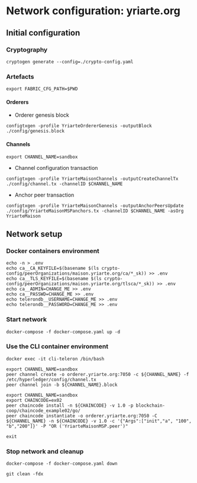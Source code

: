 # Network configuration: yriarte.org


## Initial configuration


### Cryptography

```
cryptogen generate --config=./crypto-config.yaml
```


### Artefacts

```
export FABRIC_CFG_PATH=$PWD
```

#### Orderers

  * Orderer genesis block

```
configtxgen -profile YriarteOrdererGenesis -outputBlock ./config/genesis.block
```

#### Channels

```
export CHANNEL_NAME=sandbox
```

  * Channel configuration transaction 

```
configtxgen -profile YriarteMaisonChannels -outputCreateChannelTx ./config/channel.tx -channelID $CHANNEL_NAME
```

  * Anchor peer transaction

```
configtxgen -profile YriarteMaisonChannels -outputAnchorPeersUpdate ./config/YriarteMaisonMSPanchors.tx -channelID $CHANNEL_NAME -asOrg YriarteMaison
```

## Network setup

### Docker containers environment

```
echo -n > .env
echo ca__CA_KEYFILE=$(basename $(ls crypto-config/peerOrganizations/maison.yriarte.org/ca/*_sk)) >> .env
echo ca__TLS_KEYFILE=$(basename $(ls crypto-config/peerOrganizations/maison.yriarte.org/tlsca/*_sk)) >> .env
echo ca__ADMIN=CHANGE_ME >> .env
echo ca__PASSWD=CHANGE_ME >> .env
echo telerondb__USERNAME=CHANGE_ME >> .env
echo telerondb__PASSWORD=CHANGE_ME >> .env
```

### Start network

```
docker-compose -f docker-compose.yaml up -d
```

### Use the CLI container environment

```
docker exec -it cli-teleron /bin/bash
```

```
export CHANNEL_NAME=sandbox
peer channel create -o orderer.yriarte.org:7050 -c ${CHANNEL_NAME} -f /etc/hyperledger/config/channel.tx
peer channel join -b ${CHANNEL_NAME}.block
```

```
export CHANNEL_NAME=sandbox
export CHAINCODE=ex02
peer chaincode install -n ${CHAINCODE} -v 1.0 -p blockchain-coop/chaincode_example02/go/
peer chaincode instantiate -o orderer.yriarte.org:7050 -C ${CHANNEL_NAME} -n ${CHAINCODE} -v 1.0 -c '{"Args":["init","a", "100", "b","200"]}' -P "OR ('YriarteMaisonMSP.peer')"
```


```
exit
```

### Stop network and cleanup

```
docker-compose -f docker-compose.yaml down
```

```
git clean -fdx
```




